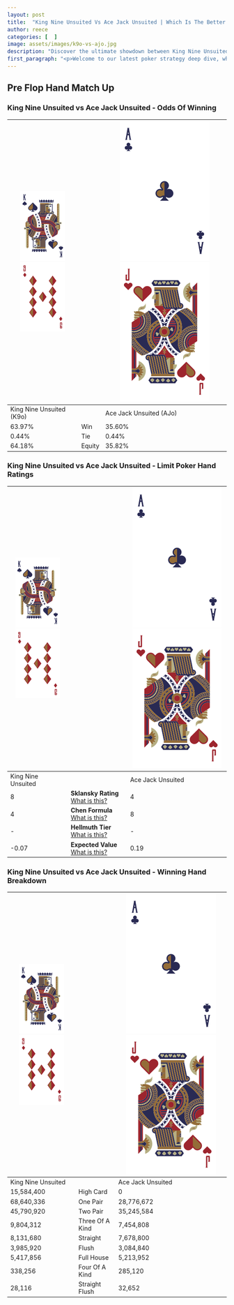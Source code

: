 ```yaml
---
layout: post
title:  "King Nine Unsuited Vs Ace Jack Unsuited | Which Is The Better Hand In Poker? A Complete Guide"
author: reece
categories: [  ]
image: assets/images/k9o-vs-ajo.jpg
description: "Discover the ultimate showdown between King Nine Unsuited and Ace Jack Unsuited in poker! Uncover the odds, strategies, and scenarios where one hand triumphs over the other. Get ready to up your poker game with this thrilling analysis."
first_paragraph: "<p>Welcome to our latest poker strategy deep dive, where we're pitting two distinct hands against each other in a high-stakes showdown: King Nine Unsuited vs Ace Jack Unsuited.</p><p>In the dynamic world of poker, every decision counts, and knowing which hand holds the upper hand is key to your success at the table.</p><p>In this article, we'll dissect these two hands, explore the scenarios where one dominates the other, and equip you with the knowledge to make strategic choices that can tip the odds in your favor.</p><p>Get ready to unravel the intriguing dynamics of these poker hands and elevate your game to new heights.</p>"
---
```




[comment]: # (sp0)

## Pre Flop Hand Match Up

<div class="table hand-ratings" markdown="1"> 



### King Nine Unsuited vs Ace Jack Unsuited - Odds Of Winning


    
| ![image info](assets/images/hand1/K.png) ![image info](assets/images/hand1/9o.png) |  | ![image info](assets/images/hand2/A.png) ![image info](assets/images/hand2/Jo.png) |
| -------- | -------- | -------- |
| King Nine Unsuited (K9o) |  | Ace Jack Unsuited (AJo) |
| 63.97% | Win | 35.60% |
| 0.44% | Tie | 0.44% |
| 64.18% | Equity | 35.82% |




[comment]: # (sp1)



### King Nine Unsuited vs Ace Jack Unsuited - Limit Poker Hand Ratings


    
| ![image info](assets/images/hand1/K.png) ![image info](assets/images/hand1/9o.png) |  | ![image info](assets/images/hand2/A.png) ![image info](assets/images/hand2/Jo.png) |
| -------- | -------- | -------- |
| King Nine Unsuited |  | Ace Jack Unsuited |
| 8 | **Sklansky Rating** [What is this?](/sklansky-rating-explained) | 4 |
| 4 | **Chen Formula** [What is this?](/chen-formula-explained) | 8 |
| - | **Hellmuth Tier** [What is this?](/Hellmuth-tier-explained) | - |
| -0.07 | **Expected Value** [What is this?](/expected-value-explained) | 0.19 |




[comment]: # (sp2)



### King Nine Unsuited vs Ace Jack Unsuited - Winning Hand Breakdown


    
| ![image info](assets/images/hand1/K.png) ![image info](assets/images/hand1/9o.png) |  | ![image info](assets/images/hand2/A.png) ![image info](assets/images/hand2/Jo.png) |
| -------- | -------- | -------- |
| King Nine Unsuited |  | Ace Jack Unsuited |
| 15,584,400 | High Card | 0 |
| 68,640,336 | One Pair | 28,776,672 |
| 45,790,920 | Two Pair | 35,245,584 |
| 9,804,312 | Three Of A Kind | 7,454,808 |
| 8,131,680 | Straight | 7,678,800 |
| 3,985,920 | Flush | 3,084,840 |
| 5,417,856 | Full House | 5,213,952 |
| 338,256 | Four Of A Kind | 285,120 |
| 28,116 | Straight Flush | 32,652 |




[comment]: # (sp3)



</div>

[comment]: # (sp4)



[comment]: # (sp5)

